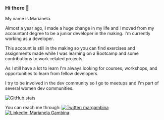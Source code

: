 ### Hi there 👋

My name is Marianela.

Almost a year ago, I made a huge change in my life and I moved from my accountant degree to be a junior developer in the making. I'm currently working as a developer.

This account is still in the making so you can find exercises and assignments made while I was learning on a Bootcamp and some contributions to work-related projects.

As I still have a lot to learn I'm always looking for courses, workshops, and opportunities to learn from fellow developers.

I try to be involved in the dev community so I go to meetups and I'm part of several women dev communities.

[![GitHub stats](https://github-readme-stats.vercel.app/api?username=mgambina)](https://github.com/mgambina/github-readme-stats&show_icons=true&theme=cobalt)

You can reach me through:
[![Twitter: margambina](https://img.shields.io/twitter/follow/margambina?style=social)](https://twitter.com/margambina)
[![Linkedin: Marianela Gambina](https://img.shields.io/badge/-MarianelaGambina-blue?style=flat-square&logo=Linkedin&logoColor=white&link=https://www.linkedin.com/in/johannasantos/)](https://www.linkedin.com/in/marianela-gambina)


<!--
**mgambina/mgambina** is a ✨ _special_ ✨ repository because its `README.md` (this file) appears on your GitHub profile.

Here are some ideas to get you started:

- 🔭 I’m currently working on ...
- 🌱 I’m currently learning ...
- 👯 I’m looking to collaborate on ...
- 🤔 I’m looking for help with ...
- 💬 Ask me about ...
- 📫 How to reach me: ...
- 😄 Pronouns: ...
- ⚡ Fun fact: ...
-->
